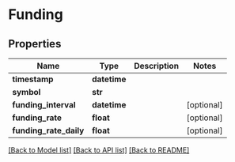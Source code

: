 # Funding

## Properties
Name | Type | Description | Notes
------------ | ------------- | ------------- | -------------
**timestamp** | **datetime** |  | 
**symbol** | **str** |  | 
**funding_interval** | **datetime** |  | [optional] 
**funding_rate** | **float** |  | [optional] 
**funding_rate_daily** | **float** |  | [optional] 

[[Back to Model list]](../README.md#documentation-for-models) [[Back to API list]](../README.md#documentation-for-api-endpoints) [[Back to README]](../README.md)


